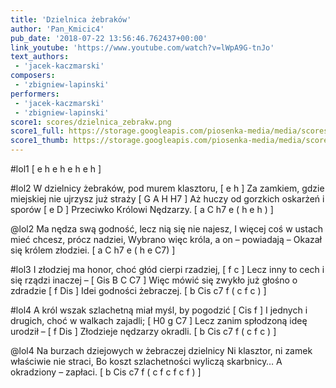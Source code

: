 ```yaml
---
title: 'Dzielnica żebraków'
author: 'Pan_Kmicic4'
pub_date: '2018-07-22 13:56:46.762437+00:00'
link_youtube: 'https://www.youtube.com/watch?v=lWpA9G-tnJo'
text_authors:
 - 'jacek-kaczmarski'
composers:
 - 'zbigniew-lapinski'
performers:
 - 'jacek-kaczmarski'
 - 'zbigniew-lapinski'
score1: scores/dzielnica_zebrakw.png
score1_full: https://storage.googleapis.com/piosenka-media/media/scores/dzielnica_zebrakw.png
score1_thumb: https://storage.googleapis.com/piosenka-media/media/scores/dzielnica_zebrakw.png.180x0_q85_upscale.png
---
```


#lol1
[ e h e h e h e h ]

#lol2
W dzielnicy żebraków, pod murem klasztoru, [ e h ]
Za zamkiem, gdzie miejskiej nie ujrzysz już straży [ G A H H7 ]
Aż huczy od gorzkich oskarżeń i sporów [ e D ]
Przeciwko Królowi Nędzarzy. [ a C h7 e ( h e h )  ]

@lol2
Ma nędza swą godność, lecz nią się nie najesz,
I więcej coś w ustach mieć chcesz, prócz nadziei,
Wybrano więc króla, a on – powiadają –
Okazał się królem złodziei. [  a C h7 e ( h e C7) ]

#lol3
I złodziej ma honor, choć głód cierpi rzadziej, [ f c ]
Lecz inny to cech i się rządzi inaczej – [ Gis B C C7 ]
Więc mówić się zwykło już głośno o zdradzie [ f Dis ]
Idei godności żebraczej. [ b Cis c7 f  ( c f c ) ]

#lol4
A król wszak szlachetną miał myśl, by pogodzić [ Cis f ]
I jednych i drugich, choć w walkach zajadli; [ H0 g C7 ]
Lecz zanim spłodzoną ideę urodził – [ f Dis ]
Złodzieje nędzarzy okradli. [ b Cis c7 f ( c f c ) ]

@lol4
Na burzach dziejowych w żebraczej dzielnicy
Ni klasztor, ni zamek właściwie nie straci,
Bo koszt szlachetności wyliczą skarbnicy…
A okradziony – zapłaci. [ b Cis c7 f ( c f c f c f ) ]
